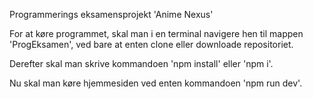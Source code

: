 Programmerings eksamensprojekt 'Anime Nexus'

For at køre programmet, skal man i en terminal navigere hen til mappen 'ProgEksamen', ved bare at enten clone eller downloade repositoriet.

Derefter skal man skrive kommandoen 'npm install' eller 'npm i'.

Nu skal man køre hjemmesiden ved enten kommandoen 'npm run dev'.
